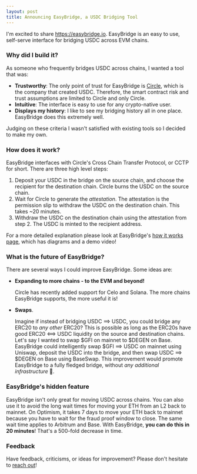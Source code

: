 ```yaml
---
layout: post
title: Announcing EasyBridge, a USDC Bridging Tool
---
```


I'm excited to share https://easybridge.io. EasyBridge is an easy to use, self-serve interface for bridging USDC across EVM chains.

### Why did I build it?
As someone who frequently bridges USDC across chains, I wanted a tool that was:

- **Trustworthy**: The only point of trust for EasyBridge is [Circle](https://www.circle.com/en/cross-chain-transfer-protocol), which is the company that created USDC. Therefore, the smart contract risk and trust assumptions are limited to Circle and only Circle.
- **Intuitive**: The interface is easy to use for any crypto-native user.
- **Displays my history**: I like to see my bridging history all in one place. EasyBridge does this extremely well.

Judging on these criteria I wasn't satisfied with existing tools so I decided to make my own.

### How does it work?
EasyBridge interfaces with Circle's Cross Chain Transfer Protocol, or CCTP for short. There are three high level steps:
1. Deposit your USDC in the bridge on the source chain, and choose the recipient for the destination chain. Circle burns the USDC on the source chain.
2. Wait for Circle to generate the _attestation_. The attestation is the permission slip to withdraw the USDC on the destination chain. This takes ~20 minutes.
3. Withdraw the USDC on the destination chain using the attestation from step 2. The USDC is minted to the recipient address.

For a more detailed explanation please look at EasyBridge's [how it works page](https://easybridge.io/how-it-works), which has diagrams and a demo video!

### What is the future of EasyBridge?
There are several ways I could improve EasyBridge. Some ideas are:

- **Expanding to more chains - to the EVM and beyond!**
    
    Circle has recently added support for Celo and Solana. The more chains EasyBridge supports, the more useful it is!

- **Swaps**.

    Imagine if instead of bridging USDC ==> USDC, you could bridge any ERC20 to _any other_ ERC20? This is possible as long as the ERC20s have good ERC20 <==> USDC liquidity on the source and destination chains. Let's say I wanted to swap \$GFI on mainnet to \$DEGEN on Base. EasyBridge could intelligently swap \$GFI ==> USDC on mainnet using Uniswap, deposit the USDC into the bridge, and then swap USDC ==> \$DEGEN on Base using BaseSwap. This improvement would promote EasyBridge to a fully fledged bridge, without _any additional infrastructure_ 🤯.

### EasyBridge's hidden feature
EasyBridge isn't only great for moving USDC across chains. You can also use it to avoid the long wait times for moving your ETH from an L2 back to mainnet. On Optimism, it takes 7 days to move your ETH back to mainnet because you have to wait for the fraud proof window to close. The same wait time applies to Arbitrum and Base. With EasyBridge, **you can do this in 20 minutes**! That's a 500-fold decrease in time.

### Feedback
Have feedback, criticisms, or ideas for improvement? Please don't hesitate to [reach out](mailto:dalton.g.sweeney@gmail.com)!
